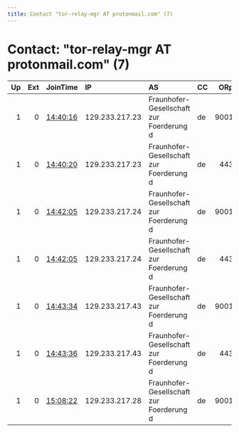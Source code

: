 ```yaml
---
title: Contact "tor-relay-mgr AT protonmail.com" (7)
---
```


# Contact: "tor-relay-mgr AT protonmail.com" (7)

|   Up |   Ext | JoinTime                                                                                            | IP             | AS                                       | CC   |   ORp |   Dirp | OS    | Version   | Nickname   |   eFamMembers |
|-----:|------:|:----------------------------------------------------------------------------------------------------|:---------------|:-----------------------------------------|:-----|------:|-------:|:------|:----------|:-----------|--------------:|
|    1 |     0 | [14:40:16](https://metrics.torproject.org/rs.html#details/27D136AA5EDF6297A17BAE41EADBB24A2F1DF574) | 129.233.217.23 | Fraunhofer-Gesellschaft zur Foerderung d | de   |  9001 |      0 | Linux | 0.3.3.7   | bulb       |            10 |
|    1 |     0 | [14:40:20](https://metrics.torproject.org/rs.html#details/72E75C710C9711F74278762E9C116428E57DDED6) | 129.233.217.23 | Fraunhofer-Gesellschaft zur Foerderung d | de   |   443 |      0 | Linux | 0.3.3.7   | pearl      |            10 |
|    1 |     0 | [14:42:05](https://metrics.torproject.org/rs.html#details/9DF2884C3787A757E6D02D0EF2BA2ECC3B78DB29) | 129.233.217.24 | Fraunhofer-Gesellschaft zur Foerderung d | de   |  9001 |      0 | Linux | 0.3.3.7   | scallion   |            10 |
|    1 |     0 | [14:42:05](https://metrics.torproject.org/rs.html#details/B0C4410DD398B36DE1E1BF732E215CFD8A7439A5) | 129.233.217.24 | Fraunhofer-Gesellschaft zur Foerderung d | de   |   443 |      0 | Linux | 0.3.3.7   | garlic     |            10 |
|    1 |     0 | [14:43:34](https://metrics.torproject.org/rs.html#details/98BB55F8A774E1792825D81DE8AE349659B5806F) | 129.233.217.43 | Fraunhofer-Gesellschaft zur Foerderung d | de   |  9001 |      0 | Linux | 0.3.3.7   | white      |            10 |
|    1 |     0 | [14:43:36](https://metrics.torproject.org/rs.html#details/FABDC0549531616B7292A3724B08A1EA54DD0B71) | 129.233.217.43 | Fraunhofer-Gesellschaft zur Foerderung d | de   |   443 |      0 | Linux | 0.3.3.7   | red        |            10 |
|    1 |     0 | [15:08:22](https://metrics.torproject.org/rs.html#details/2DA22DC294444A1EAA5B91003994620190FC9ABE) | 129.233.217.28 | Fraunhofer-Gesellschaft zur Foerderung d | de   |  9001 |      0 | Linux | 0.3.3.7   | chive      |             1 |
